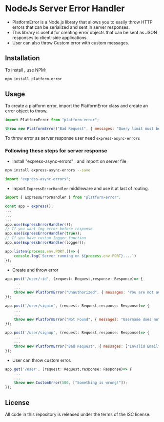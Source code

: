 # NodeJs Server Error Handler

- PlatformError is a Node.js library that allows you to easily throw HTTP errors that can be serialized and sent in server responses.
- This library is useful for creating error objects that can be sent as JSON responses to client-side applications.
- User can also throw Custom error with custom messages.

## Installation

To install , use NPM:

```bash
npm install platform-error
```

## Usage

To create a platform error, import the PlatformError class and create an error object to throw.

```javascript
import PlatformError from "platform-error";

throw new PlatformError("Bad Request", { messages: "Query limit must be numeric" });
```

To throw error as server response user need `express-async-errors`

### Following these steps for server response

- Install "express-async-errors" , and import on server file

```bash
npm install express-async-errors --save
```

```javascript
import "express-async-errors";
```

- Import `ExpressErrorHandler` middleware and use it at last of routing.

```javascript
import { ExpressErrorHandler } from "platform-error";

const app = express();
...
...
...
app.use(ExpressErrorHandler());
// If you want log error before response
app.use(ExpressErrorHandler(true));
// If you have custom logger function
app.use(ExpressErrorHandler(logger));

app.listen(process.env.PORT,()=> {
    console.log(`Server running on ${process.env.PORT}....`)
});

```

- Create and throw error

```javascript
app.post('/user/:id', (request: Request,response: Response)=> {
    ...
    ...
    throw new PlatformError("Unauthorized", { messages: "You are not authorized to access this resource" });
});

app.post('/user/signin', (request: Request,response: Response)=> {
    ...
    ...
    throw new PlatformError("Not Found", { messages: "Username does not exist", resource: "User" });
});

app.post('/user/signup', (request: Request,response: Response)=> {
    ...
    ...
    throw new PlatformError("Bad Request", { messages: ["Invalid Email","Password must contain alphanumerics"] });
});
```

- User can throw custom error.

```javascript
app.get('/user', (request: Request,response: Response)=> {
    ...
    ...
    throw new CustomError(500, ["Something is wrong!"]);
});
```

## License

All code in this repository is released under the terms of the ISC license.
